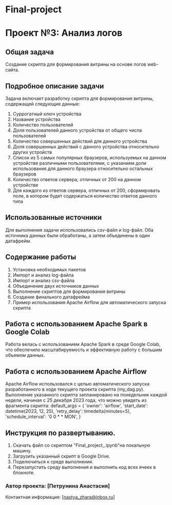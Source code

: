 # Final-project
# Проект №3: Анализ логов

## Общая задача
Создание скрипта для формирования витрины на основе логов web-сайта.

## Подробное описание задачи
Задача включает разработку скрипта для формирования витрины, содержащей следующие данные:
1. Суррогатный ключ устройства
2. Название устройства
3. Количество пользователей
4. Доля пользователей данного устройства от общего числа пользователей
5. Количество совершенных действий для данного устройства
6. Доля совершенных действий с данного устройства относительно других устройств
7. Список из 5 самых популярных браузеров, используемых на данном устройстве различными пользователями, с указанием доли использования для данного браузера относительно остальных браузеров
8. Количество ответов сервера, отличных от 200 на данном устройстве
9. Для каждого из ответов сервера, отличных от 200, сформировать поле, в котором будет содержаться количество ответов данного типа

## Использованные источники
Для выполнения задачи использовались csv-файл и log-файл. Оба источника данных были обработаны, а затем объединены в один датафрейм.

## Содержание работы
1. Установка необходимых пакетов
2. Импорт и анализ log-файла
3. Импорт и анализ csv-файла
4. Объединение двух источников данных
5. Выполнение скриптов для формирования витрины
6. Создание финального датафрейма
7. Пример использования Apache Airflow для автоматического запуска скрипта

## Работа с использованием Apache Spark в Google Colab
Работа велась с использованием Apache Spark в среде Google Colab, что обеспечило масштабируемость и эффективную работу с большим объемом данных.
## Работа с использованием Apache Airflow
Apache Airflow использовался с целью автоматического запуска разработанного в ходе текущего проекта скрипта (my_dag.py). 
Выполнение указанного скрипта запланировано на понедельник каждой недели, начиная с 25 декабря 2023 года, что можно увидеть из фрагмента скрипта: 
default_args = {
    'owner': 'airflow',
    'start_date': datetime(2023, 12, 25),
    'retry_delay': timedelta(minutes=5),
    'schedule_interval': '0 0 * * MON',
}
## Инструкция по развертыванию. 
1. Скачать файл со скриптом "Final_project_.ipynb"на локальную машину.
2. Загрузить указанный скрипт в Google Drive.
3. Поделючиться к среде выполнения.
4. Перезапустить среду выполнения и выполнить код всех ячеек в блокноте.
   
### Автор проекта: [Петрунина Анастасия]
Контактная информация: [nastya_zhara@inbox.ru]
